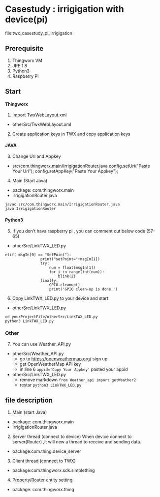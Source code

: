 # Casestudy : irrigigation with device(pi)
file:twx_casestudy_pi_irrigigation

## Prerequisite
1. Thingworx VM
2. JRE 1.8
3. Python3
4. Raspberry Pi

## Start

#### Thingworx
1. Import TwxWebLayout.xml
* otherSrc/TwxWebLayout.xml
2. Create application keys in TWX and copy application keys

#### JAVA
3. Change Uri and Appkey
* src/com.thingworx.main/IrrigigationRouter.java
 config.setUri("Paste Your Uri");
 config.setAppKey("Paste Your Appkey");
4. Main (Start Java) 
* package: com.thingworx.main
* IrrigigationRouter.java
```bash
javac src/com.thingworx.main/IrrigigationRouter.java
java IrrigigationRouter
```
#### Python3
5. If you don't hava raspberry pi , you can comment out below code (57-65)
* otherSrc/LinkTWX_LED.py
```
elif( msgIn[0] == "SetPoint"):
                print("setPoint="+msgIn[1])
                try:
                    num = float(msgIn[1])
                    for i in range(int(num)):
                        blink(2)
                finally:
                    GPIO.cleanup()
                    print('GPIO clean-up is done.')
```

6. Copy LinkTWX_LED.py to your device and start
* otherSrc/LinkTWX_LED.py
```
cd yourProjectFile/otherSrc/LinkTWX_LED.py
python3 LinkTWX_LED.py

```

### Other
7. You can use Weather_API.py  
* otherSrc/Weather_API.py
	* go to https://openweathermap.org/ sign up
	* get OpenWeatherMap API key
	* in line 6 ``` appid='Copy Your Appkey' ``` pasted your appid
* otherSrc/LinkTWX_LED.py
	* remove markdown ``` from Weather_api import getWeather2 ```
	* restar  ``` python3 LinkTWX_LED.py ```



## file description
1. Main (start Java) 
* package: com.thingworx.main
* IrrigigationRouter.java

2. Server thread (connect to device)
   When device connect to server(Router) ,it will new a thread to receive and sending data.
* package:com.thing.device_server

3. Client thread (connect to TWX)
* package:com.thingworx.sdk.simplething

4. Property/Router entity setting
* package: com.thingworx.thing


